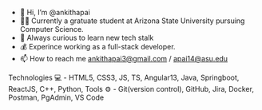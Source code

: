 - 👋 Hi, I’m @ankithapai
- 👩‍🎓 Currently a gratuate student at Arizona State University pursuing Computer Science.
- 🌱 Always curious to learn new tech stalk
- 💰 Experince working as a full-stack developer.
- 📫 How to reach me ankithapai3@gmail.com / apai14@asu.edu

Technologies 💻 - HTML5, CSS3, JS, TS, Angular13, Java, Springboot, ReactJS, C++, Python,
Tools ⚙ - Git(version control), GitHub, Jira, Docker, Postman, PgAdmin, VS Code

<!---
ankithapai/ankithapai is a ✨ special ✨ repository because its `README.md` (this file) appears on your GitHub profile.
You can click the Preview link to take a look at your changes.
--->

